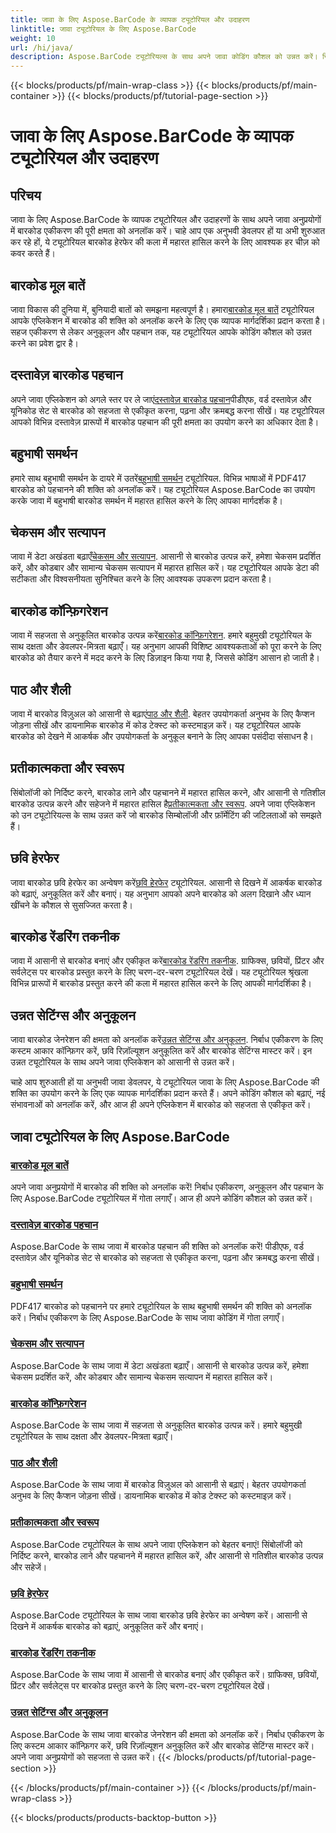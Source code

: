 ```yaml
---
title: जावा के लिए Aspose.BarCode के व्यापक ट्यूटोरियल और उदाहरण
linktitle: जावा ट्यूटोरियल के लिए Aspose.BarCode
weight: 10
url: /hi/java/
description: Aspose.BarCode ट्यूटोरियल्स के साथ अपने जावा कोडिंग कौशल को उन्नत करें। निर्बाध एकीकरण, अनुकूलन और पहचान को अनलॉक करें। आज ही बारकोड की शक्ति के बारे में जानें।
---
```


{{< blocks/products/pf/main-wrap-class >}}
{{< blocks/products/pf/main-container >}}
{{< blocks/products/pf/tutorial-page-section >}}

# जावा के लिए Aspose.BarCode के व्यापक ट्यूटोरियल और उदाहरण

## परिचय

जावा के लिए Aspose.BarCode के व्यापक ट्यूटोरियल और उदाहरणों के साथ अपने जावा अनुप्रयोगों में बारकोड एकीकरण की पूरी क्षमता को अनलॉक करें। चाहे आप एक अनुभवी डेवलपर हों या अभी शुरुआत कर रहे हों, ये ट्यूटोरियल बारकोड हेरफेर की कला में महारत हासिल करने के लिए आवश्यक हर चीज़ को कवर करते हैं।

## बारकोड मूल बातें

 जावा विकास की दुनिया में, बुनियादी बातों को समझना महत्वपूर्ण है। हमारा[बारकोड मूल बातें](./barcode-basics/) ट्यूटोरियल आपके एप्लिकेशन में बारकोड की शक्ति को अनलॉक करने के लिए एक व्यापक मार्गदर्शिका प्रदान करता है। सहज एकीकरण से लेकर अनुकूलन और पहचान तक, यह ट्यूटोरियल आपके कोडिंग कौशल को उन्नत करने का प्रवेश द्वार है।

## दस्तावेज़ बारकोड पहचान

 अपने जावा एप्लिकेशन को अगले स्तर पर ले जाएं[दस्तावेज़ बारकोड पहचान](./document-barcode-recognition/)पीडीएफ, वर्ड दस्तावेज़ और यूनिकोड सेट से बारकोड को सहजता से एकीकृत करना, पढ़ना और क्रमबद्ध करना सीखें। यह ट्यूटोरियल आपको विभिन्न दस्तावेज़ प्रारूपों में बारकोड पहचान की पूरी क्षमता का उपयोग करने का अधिकार देता है।

## बहुभाषी समर्थन

 हमारे साथ बहुभाषी समर्थन के दायरे में उतरें[बहुभाषी समर्थन](./multilingual-support/) ट्यूटोरियल. विभिन्न भाषाओं में PDF417 बारकोड को पहचानने की शक्ति को अनलॉक करें। यह ट्यूटोरियल Aspose.BarCode का उपयोग करके जावा में बहुभाषी बारकोड समर्थन में महारत हासिल करने के लिए आपका मार्गदर्शक है।

## चेकसम और सत्यापन

 जावा में डेटा अखंडता बढ़ाएँ[चेकसम और सत्यापन](./checksum-and-validation/). आसानी से बारकोड उत्पन्न करें, हमेशा चेकसम प्रदर्शित करें, और कोडबार और सामान्य चेकसम सत्यापन में महारत हासिल करें। यह ट्यूटोरियल आपके डेटा की सटीकता और विश्वसनीयता सुनिश्चित करने के लिए आवश्यक उपकरण प्रदान करता है।

## बारकोड कॉन्फ़िगरेशन

 जावा में सहजता से अनुकूलित बारकोड उत्पन्न करें[बारकोड कॉन्फ़िगरेशन](./barcode-configuration/). हमारे बहुमुखी ट्यूटोरियल के साथ दक्षता और डेवलपर-मित्रता बढ़ाएँ। यह अनुभाग आपकी विशिष्ट आवश्यकताओं को पूरा करने के लिए बारकोड को तैयार करने में मदद करने के लिए डिज़ाइन किया गया है, जिससे कोडिंग आसान हो जाती है।

## पाठ और शैली

जावा में बारकोड विज़ुअल को आसानी से बढ़ाएं[पाठ और शैली](./text-and-styling/). बेहतर उपयोगकर्ता अनुभव के लिए कैप्शन जोड़ना सीखें और डायनामिक बारकोड में कोड टेक्स्ट को कस्टमाइज़ करें। यह ट्यूटोरियल आपके बारकोड को देखने में आकर्षक और उपयोगकर्ता के अनुकूल बनाने के लिए आपका पसंदीदा संसाधन है।

## प्रतीकात्मकता और स्वरूप

 सिंबोलॉजी को निर्दिष्ट करने, बारकोड लाने और पहचानने में महारत हासिल करने, और आसानी से गतिशील बारकोड उत्पन्न करने और सहेजने में महारत हासिल है[प्रतीकात्मकता और स्वरूप](./symbology-and-format/). अपने जावा एप्लिकेशन को उन ट्यूटोरियल्स के साथ उन्नत करें जो बारकोड सिम्बोलॉजी और फ़ॉर्मेटिंग की जटिलताओं को समझते हैं।

## छवि हेरफेर

 जावा बारकोड छवि हेरफेर का अन्वेषण करें[छवि हेरफेर](./image-manipulation/) ट्यूटोरियल. आसानी से दिखने में आकर्षक बारकोड को बढ़ाएं, अनुकूलित करें और बनाएं। यह अनुभाग आपको अपने बारकोड को अलग दिखाने और ध्यान खींचने के कौशल से सुसज्जित करता है।

## बारकोड रेंडरिंग तकनीक

 जावा में आसानी से बारकोड बनाएं और एकीकृत करें[बारकोड रेंडरिंग तकनीक](./barcode-rendering-techniques/). ग्राफिक्स, छवियों, प्रिंटर और सर्वलेट्स पर बारकोड प्रस्तुत करने के लिए चरण-दर-चरण ट्यूटोरियल देखें। यह ट्यूटोरियल श्रृंखला विभिन्न प्रारूपों में बारकोड प्रस्तुत करने की कला में महारत हासिल करने के लिए आपकी मार्गदर्शिका है।

## उन्नत सेटिंग्स और अनुकूलन

जावा बारकोड जेनरेशन की क्षमता को अनलॉक करें[उन्नत सेटिंग्स और अनुकूलन](./advanced-settings-and-optimization/). निर्बाध एकीकरण के लिए कस्टम आकार कॉन्फ़िगर करें, छवि रिज़ॉल्यूशन अनुकूलित करें और बारकोड सेटिंग्स मास्टर करें। इन उन्नत ट्यूटोरियल के साथ अपने जावा एप्लिकेशन को आसानी से उन्नत करें।

चाहे आप शुरुआती हों या अनुभवी जावा डेवलपर, ये ट्यूटोरियल जावा के लिए Aspose.BarCode की शक्ति का उपयोग करने के लिए एक व्यापक मार्गदर्शिका प्रदान करते हैं। अपने कोडिंग कौशल को बढ़ाएं, नई संभावनाओं को अनलॉक करें, और आज ही अपने एप्लिकेशन में बारकोड को सहजता से एकीकृत करें।

##  जावा ट्यूटोरियल के लिए Aspose.BarCode
### [बारकोड मूल बातें](./barcode-basics/)
अपने जावा अनुप्रयोगों में बारकोड की शक्ति को अनलॉक करें! निर्बाध एकीकरण, अनुकूलन और पहचान के लिए Aspose.BarCode ट्यूटोरियल में गोता लगाएँ। आज ही अपने कोडिंग कौशल को उन्नत करें।
### [दस्तावेज़ बारकोड पहचान](./document-barcode-recognition/)
Aspose.BarCode के साथ जावा में बारकोड पहचान की शक्ति को अनलॉक करें! पीडीएफ, वर्ड दस्तावेज़ और यूनिकोड सेट से बारकोड को सहजता से एकीकृत करना, पढ़ना और क्रमबद्ध करना सीखें।
### [बहुभाषी समर्थन](./multilingual-support/)
PDF417 बारकोड को पहचानने पर हमारे ट्यूटोरियल के साथ बहुभाषी समर्थन की शक्ति को अनलॉक करें। निर्बाध एकीकरण के लिए Aspose.BarCode के साथ जावा कोडिंग में गोता लगाएँ।
### [चेकसम और सत्यापन](./checksum-and-validation/)
Aspose.BarCode के साथ जावा में डेटा अखंडता बढ़ाएँ। आसानी से बारकोड उत्पन्न करें, हमेशा चेकसम प्रदर्शित करें, और कोडबार और सामान्य चेकसम सत्यापन में महारत हासिल करें। 
### [बारकोड कॉन्फ़िगरेशन](./barcode-configuration/)
Aspose.BarCode के साथ जावा में सहजता से अनुकूलित बारकोड उत्पन्न करें। हमारे बहुमुखी ट्यूटोरियल के साथ दक्षता और डेवलपर-मित्रता बढ़ाएँ।
### [पाठ और शैली](./text-and-styling/)
Aspose.BarCode के साथ जावा में बारकोड विज़ुअल को आसानी से बढ़ाएं। बेहतर उपयोगकर्ता अनुभव के लिए कैप्शन जोड़ना सीखें। डायनामिक बारकोड में कोड टेक्स्ट को कस्टमाइज़ करें।
### [प्रतीकात्मकता और स्वरूप](./symbology-and-format/)
Aspose.BarCode ट्यूटोरियल के साथ अपने जावा एप्लिकेशन को बेहतर बनाएं! सिंबोलॉजी को निर्दिष्ट करने, बारकोड लाने और पहचानने में महारत हासिल करें, और आसानी से गतिशील बारकोड उत्पन्न और सहेजें।
### [छवि हेरफेर](./image-manipulation/)
Aspose.BarCode ट्यूटोरियल के साथ जावा बारकोड छवि हेरफेर का अन्वेषण करें। आसानी से दिखने में आकर्षक बारकोड को बढ़ाएं, अनुकूलित करें और बनाएं।
### [बारकोड रेंडरिंग तकनीक](./barcode-rendering-techniques/)
Aspose.BarCode के साथ जावा में आसानी से बारकोड बनाएं और एकीकृत करें। ग्राफिक्स, छवियों, प्रिंटर और सर्वलेट्स पर बारकोड प्रस्तुत करने के लिए चरण-दर-चरण ट्यूटोरियल देखें।
### [उन्नत सेटिंग्स और अनुकूलन](./advanced-settings-and-optimization/)
Aspose.BarCode के साथ जावा बारकोड जेनरेशन की क्षमता को अनलॉक करें। निर्बाध एकीकरण के लिए कस्टम आकार कॉन्फ़िगर करें, छवि रिज़ॉल्यूशन अनुकूलित करें और बारकोड सेटिंग्स मास्टर करें। अपने जावा अनुप्रयोगों को सहजता से उन्नत करें।
{{< /blocks/products/pf/tutorial-page-section >}}

{{< /blocks/products/pf/main-container >}}
{{< /blocks/products/pf/main-wrap-class >}}

{{< blocks/products/products-backtop-button >}}
